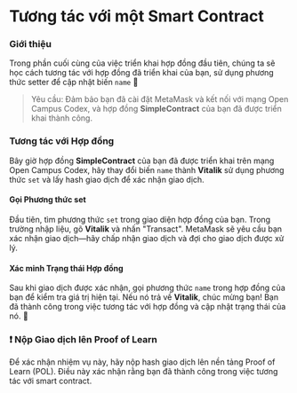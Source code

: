 # Tương tác với một Smart Contract

### Giới thiệu

Trong phần cuối cùng của việc triển khai hợp đồng đầu tiên, chúng ta sẽ học cách tương tác với hợp đồng đã triển khai của bạn, sử dụng phương thức setter để cập nhật biến `name` 🔧

> Yêu cầu: Đảm bảo bạn đã cài đặt MetaMask và kết nối với mạng Open Campus Codex, và hợp đồng **SimpleContract** của bạn đã được triển khai thành công.

### Tương tác với Hợp đồng

Bây giờ hợp đồng **SimpleContract** của bạn đã được triển khai trên mạng Open Campus Codex, hãy thay đổi biến `name` thành **Vitalik** sử dụng phương thức `set` và lấy hash giao dịch để xác nhận giao dịch.

#### Gọi Phương thức set

Đầu tiên, tìm phương thức `set` trong giao diện hợp đồng của bạn. Trong trường nhập liệu, gõ **Vitalik** và nhấn "Transact". MetaMask sẽ yêu cầu bạn xác nhận giao dịch—hãy chấp nhận giao dịch và đợi cho giao dịch được xử lý.

#### Xác minh Trạng thái Hợp đồng

Sau khi giao dịch được xác nhận, gọi phương thức `name` trong hợp đồng của bạn để kiểm tra giá trị hiện tại. Nếu nó trả về **Vitalik**, chúc mừng bạn! Bạn đã thành công trong việc tương tác với hợp đồng và cập nhật trạng thái của nó. 🎉

### ❗ Nộp Giao dịch lên Proof of Learn

Để xác nhận nhiệm vụ này, hãy nộp hash giao dịch lên nền tảng Proof of Learn (POL). Điều này xác nhận rằng bạn đã thành công trong việc tương tác với smart contract.